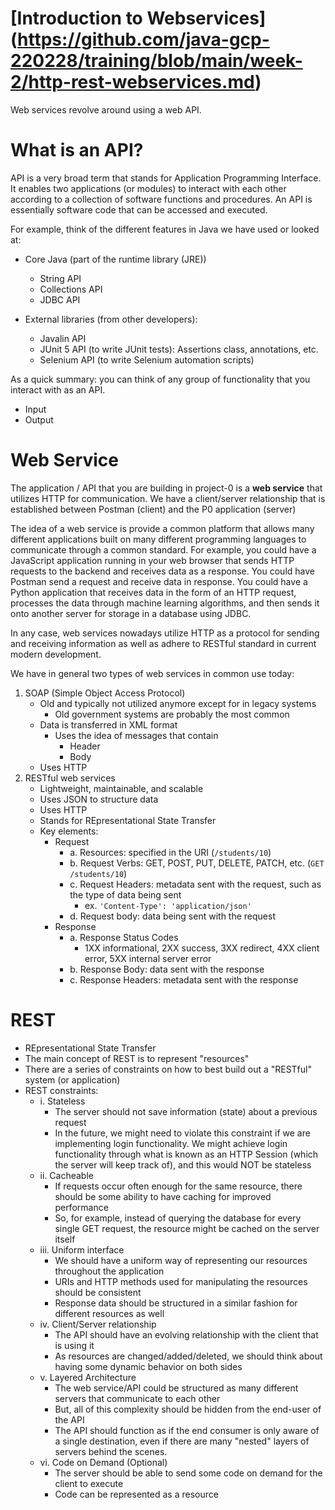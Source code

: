 # [Introduction to Webservices] (https://github.com/java-gcp-220228/training/blob/main/week-2/http-rest-webservices.md)

Web services revolve around using a web API.

# What is an API?
API is a very broad term that stands for Application Programming Interface. It enables two applications (or modules) to interact with each other according to a collection of software functions and procedures. An API is essentially software code that can be accessed and executed.

For example, think of the different features in Java we have used or looked at:
* Core Java (part of the runtime library (JRE))
    - String API
    - Collections API
    - JDBC API

* External libraries (from other developers):
    - Javalin API
    - JUnit 5 API (to write JUnit tests): Assertions class, annotations, etc.
    - Selenium API (to write Selenium automation scripts)

As a quick summary: you can think of any group of functionality that you interact with as an API. 
- Input
- Output

# Web Service
The application / API that you are building in project-0 is a **web service** that utilizes HTTP for communication. We have a client/server relationship that is established between Postman (client) and the P0 application (server)

The idea of a web service is provide a common platform that allows many different applications built on many different programming languages to communicate through a common standard. For example, you could have a JavaScript application running in your web browser that sends HTTP requests to the backend and receives data as a response. You could have Postman send a request and receive data in response. You could have a Python application that receives data in the form of an HTTP request, processes the data through machine learning algorithms, and then sends it onto another server for storage in a database using JDBC. 

In any case, web services nowadays utilize HTTP as a protocol for sending and receiving information as well as adhere to RESTful standard in current modern development.

We have in general two types of web services in common use today:
1. SOAP (Simple Object Access Protocol)
    - Old and typically not utilized anymore except for in legacy systems
        - Old government systems are probably the most common
    - Data is transferred in XML format
        - Uses the idea of messages that contain
            - Header
            - Body
    - Uses HTTP
2. RESTful web services
    - Lightweight, maintainable, and scalable
    - Uses JSON to structure data
    - Uses HTTP
    - Stands for REpresentational State Transfer
    - Key elements:
        - Request
            - a. Resources: specified in the URI (`/students/10`)
            - b. Request Verbs: GET, POST, PUT, DELETE, PATCH, etc. (`GET /students/10`)
            - c. Request Headers: metadata sent with the request, such as the type of data being sent
                - ex. `'Content-Type': 'application/json'` 
            - d. Request body: data being sent with the request
        - Response
            - a. Response Status Codes
                - 1XX informational, 2XX success, 3XX redirect, 4XX client error, 5XX internal server error
            - b. Response Body: data sent with the response
            - c. Response Headers: metadata sent with the response

# REST
- REpresentational State Transfer
- The main concept of REST is to represent "resources"
- There are a series of constraints on how to best build out a "RESTful" system (or application)
- REST constraints:
    - i. Stateless
        - The server should not save information (state) about a previous request
        - In the future, we might need to violate this constraint if we are implementing login functionality. We might achieve login functionality through what is known as an HTTP Session (which the server will keep track of), and this would NOT be stateless
    - ii. Cacheable
        - If requests occur often enough for the same resource, there should be some ability to have caching for improved performance
        - So, for example, instead of querying the database for every single GET request, the resource might be cached on the server itself
    - iii. Uniform interface
        - We should have a uniform way of representing our resources throughout the application
        - URIs and HTTP methods used for manipulating the resources should be consistent
        - Response data should be structured in a similar fashion for different resources as well
    - iv. Client/Server relationship
        - The API should have an evolving relationship with the client that is using it
        - As resources are changed/added/deleted, we should think about having some dynamic behavior on both sides
    - v. Layered Architecture
        - The web service/API could be structured as many different servers that communicate to each other
        - But, all of this complexity should be hidden from the end-user of the API
        - The API should function as if the end consumer is only aware of a single destination, even if there are many "nested" layers of servers behind the scenes.
    - vi. Code on Demand (Optional)
        - The server should be able to send some code on demand for the client to execute
        - Code can be represented as a resource